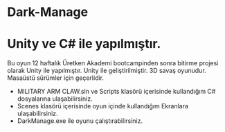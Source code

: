 # Dark-Manage
# Unity ve C# ile yapılmıştır.
Bu oyun 12 haftalık Üretken Akademi bootcampinden sonra  bitirme projesi olarak Unity ile yapılmıştır.
Unity ile geliştirilmiştir. 3D savaş oyunudur. Masaüstü sürümler için geçerlidir.
- MILITARY ARM CLAW.sln ve Scripts klasörü içerisinde kullandığım C# dosyalarına ulaşabilirsiniz.
- Scenes klasörü içerisinde oyun içinde kullandığım Ekranlara ulaşabilirsiniz.
- DarkManage.exe ile oyunu çalıştırabilirsiniz.
